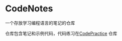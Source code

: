 # CodeNotes
一个存放学习编程语言的笔记的仓库

仓库包含笔记和示例代码，代码练习在[CodePractice](https://github.com/PikaSama/CodePractice) 仓库
